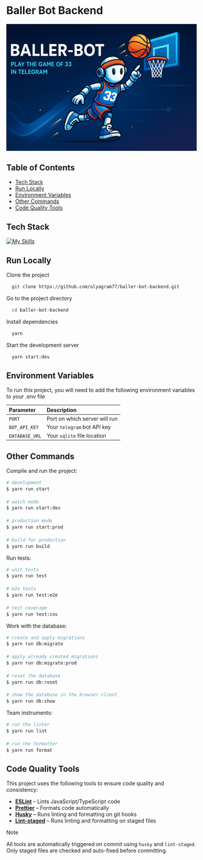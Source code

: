 # Baller Bot Backend

![Logo](./docs/banner.png)

## Table of Contents

- [Tech Stack](#tech-stack)
- [Run Locally](#run-locally)
- [Environment Variables](#environment-variables)
- [Other Commands](#other-commands)
- [Code Quality Tools](#code-quality-tools)

## Tech Stack

[![My Skills](https://skillicons.dev/icons?i=ts,nest,prisma,sqlite&theme=dark)](https://skillicons.dev)

## Run Locally

Clone the project

```bash
  git clone https://github.com/ulyagram77/baller-bot-backend.git
```

Go to the project directory

```bash
  cd baller-bot-backend
```

Install dependencies

```bash
  yarn
```

Start the development server

```bash
  yarn start:dev
```

## Environment Variables

To run this project, you will need to add the following environment variables to your .env file

| Parameter      | Description                   |
| :------------- | :---------------------------- |
| `PORT`         | Port on which server will run |
| `BOT_API_KEY`  | Your `telegram` bot API key   |
| `DATABASE_URL` | Your `sqlite` file location   |

## Other Commands

Compile and run the project:

```bash
# development
$ yarn run start

# watch mode
$ yarn run start:dev

# production mode
$ yarn run start:prod

# build for production
$ yarn run build
```

Run tests:

```bash
# unit tests
$ yarn run test

# e2e tests
$ yarn run test:e2e

# test coverage
$ yarn run test:cov
```

Work with the database:

```bash
# create and apply migrations
$ yarn run db:migrate

# apply already created migrations
$ yarn run db:migrate:prod

# reset the database
$ yarn run db:reset

# show the database in the browser client
$ yarn run db:show
```

Team instruments:

```bash
# run the linter
$ yarn run lint

# run the formatter
$ yarn run format
```

## Code Quality Tools

This project uses the following tools to ensure code quality and consistency:

- **[ESLint](https://eslint.org/)** – Lints JavaScript/TypeScript code
- **[Prettier](https://prettier.io/)** – Formats code automatically
- **[Husky](https://typicode.github.io/husky/)** – Runs linting and formatting on git hooks
- **[Lint-staged](https://github.com/okonet/lint-staged)** – Runs linting and formatting on staged files

> [!NOTE]
> All tools are automatically triggered on commit using `husky` and `lint-staged`.  
> Only staged files are checked and auto-fixed before committing.
